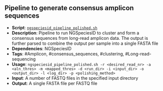
## Pipeline to generate consensus amplicon sequences

- **Script**:  [`ngspeciesid_pipeline_polished.sh`](scripts/pipeline_scripts/ngspeciesid_pipeline_polished.sh)
- **Description**: Pipeline to run NGSpeciesID to cluster and form a consensus sequences from long-read amplicon data. The output is further parsed to combine the output per sample into a single FASTA file
- **Dependencies**: NGSpeciesID
- **Tags**: #Amplicon, #consensus_sequences, #clustering, #Long-read-sequencing
- **Usage**: `ngspeciesid_pipeline_polished.sh -r <desired_read_nr> -a <aln_thres> -m <mapped_thres> -d <run_dir> -i <input_dir> -o <output_dir> -l <log_dir> -p <polishing_method>`
- **Input**: A number of FASTQ files in the specified input directory
- **Output**: A single FASTA file per FASTQ file